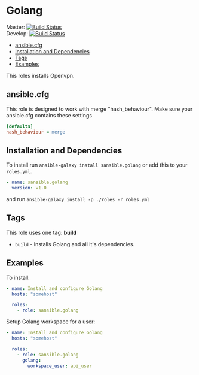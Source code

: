 # Golang

Master: [![Build Status](https://travis-ci.org/sansible/golang.svg?branch=master)](https://travis-ci.org/sansible/golang)  
Develop: [![Build Status](https://travis-ci.org/sansible/golang.svg?branch=develop)](https://travis-ci.org/sansible/golang)

* [ansible.cfg](#ansible-cfg)
* [Installation and Dependencies](#installation-and-dependencies)
* [Tags](#tags)
* [Examples](#examples)

This roles installs Openvpn.




## ansible.cfg

This role is designed to work with merge "hash_behaviour". Make sure your
ansible.cfg contains these settings

```INI
[defaults]
hash_behaviour = merge
```




## Installation and Dependencies

To install run `ansible-galaxy install sansible.golang` or add this to your
`roles.yml`.

```YAML
- name: sansible.golang
  version: v1.0
```

and run `ansible-galaxy install -p ./roles -r roles.yml`




## Tags

This role uses one tag: **build** 

* `build` - Installs Golang and all it's dependencies.




## Examples

To install:

```YAML
- name: Install and configure Golang
  hosts: "somehost"

  roles:
    - role: sansible.golang
```

Setup Golang workspace for a user:

```YAML
- name: Install and configure Golang
  hosts: "somehost"

  roles:
    - role: sansible.golang
      golang:
        workspace_user: api_user
```
